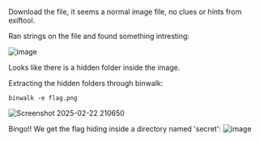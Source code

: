 Download the file, it seems a normal image file, no clues or hints from exiftool.

Ran strings on the file and found something intresting:

![image](https://github.com/user-attachments/assets/bce48366-43ce-49df-9d74-372a13de96f8)

Looks like there is a hidden folder inside the image.

Extracting the hidden folders through binwalk:

`binwalk -e flag.png`

![Screenshot 2025-02-22 210650](https://github.com/user-attachments/assets/3dde9f75-0e6d-4732-9a32-73ce4fcb7300)

Bingo!! We get the flag hiding inside a directory named 'secret':
![image](https://github.com/user-attachments/assets/4e2ba698-3afa-4f16-b39b-8010f1ab1e57)
